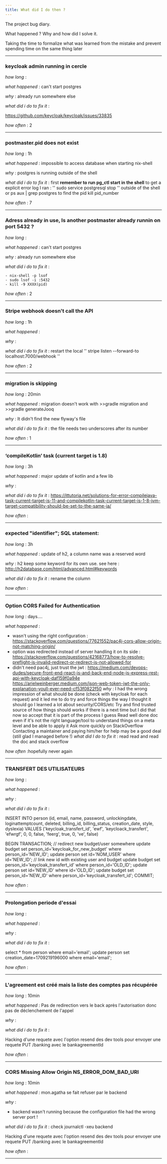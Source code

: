```yaml
---
title: What did I do then ? 
---
```


The project bug diary. 

What happened ? Why and how did I solve it. 

Taking the time to formalize what was learned from the mistake and prevent spending time on the same thing later

----------

### keycloak admin running in cercle

*how long* : 

*what happened* : 
can't start postgres

*why* :
already run somewhere else

*what did i do to fix it* :

https://github.com/keycloak/keycloak/issues/33835

*how often* : 2

--------------

### postmaster.pid does not exist
*how long* : 1h

*what happened* : impossible to access database when starting nix-shell

*why* : postgres is running outside of the shell 

*what did i do to fix it* : first **remember to run pg_ctl start in the shell** to get a explicit error log
I ran : 
''
sudo service postgresql stop 
''
outside of the shell
or 
ps aux | grep postgres  to find the pid
kill pid_number


*how often* : 7

--------------
### Adress already in use, Is another postmaster already runnin on port 5432 ?

*how long* : 

*what happened* : 
can't start postgres

*why* :
already run somewhere else

*what did i do to fix it* :

```
- nix-shell -p lsof
- sudo lsof -i :5432
- kill -9 XXXX(pid)

```
*how often* : 2

--------------
### Stripe webhook doesn't call the API

*how long* : 1h

*what happened* : 

*why* :

*what did i do to fix it* : restart the local 
''
stripe listen --forward-to localhost:7000/webhook
''

*how often* : 2

--------------
### migration is skipping 

*how long* : 20min

*what happened* : migration doesn't work with >>gradle migration and >>gradle generateJooq

*why* : It didn't find the new flyway's file

*what did i do to fix it* : the file needs two underscores after its number

*how often* : 1

--------------
### ‘compileKotlin’ task (current target is 1.8)

*how long* : 3h

*what happened* : major update of kotlin and a few lib

*why* : 

*what did i do to fix it* : 
https://ittutoria.net/solutions-for-error-compilejava-task-current-target-is-11-and-compilekotlin-task-current-target-is-1-8-jvm-target-compatibility-should-be-set-to-the-same-ja/

*how often* :

--------------
### expected "identifier"; SQL statement:

*how long* : 3h

*what happened* : update of h2, a column name was a reserved word

*why* : h2 keep some keyword for its own use. see here :  http://h2database.com/html/advanced.html#keywords

*what did i do to fix it* : rename the column

*how often* :

--------------
### Option CORS Failed for Authentication

*how long* : days....

*what happened* : 
- wasn't using the right configuration :
  https://stackoverflow.com/questions/77621552/pac4j-cors-allow-origin-not-matching-origin/
- option was redirected instead of server handling it on its side :
  https://stackoverflow.com/questions/42168773/how-to-resolve-preflight-is-invalid-redirect-or-redirect-is-not-allowed-for
- didn't need pac4j, just trust the jwt :
  https://medium.com/devops-dudes/secure-front-end-react-js-and-back-end-node-js-express-rest-api-with-keycloak-daf159f0a94e
  https://arielweinberger.medium.com/json-web-token-jwt-the-only-explanation-youll-ever-need-cf53f0822f50
*why* :
  I had the wrong impression of what should be done (check with keycloak for each request) and it led me to do try and force things the way I thought it should go
  I learned a lot about security/CORS/etc
  Try and find trusted source of how things should works if there is a next time but I did that now so accept that it is part of the process I guess
  Read well done doc even if it's not the right language/tool to understand things on a meta level and be able to apply it
  Ask more quickly on StackOverflow
  Contacting a maintainer and paying him/her for help may be a good deal (still glad I managed before !)
*what did I do to fix it* : 
read read and read the doc and stack overflow

*how often* :hopefully never again

--------------
### TRANSFERT DES UTILISATEURS

*how long* :

*what happened* :

*why* :

*what did i do to fix it* :

INSERT INTO person (id, email, name, password, unlockingdate, loginattemptcount, deleted, billing_id, billing_status, creation_date, style, dyslexia) VALUES ('keycloak_transfert_id', 'ewf', 'keycloack_transfert', 'efwrgf', 0, 0, false, 'feerg', true, 0, 've', false)

BEGIN TRANSACTION;
// redirect new budget/user somewhere
update budget set person_id='keycloak_for_new_budget' where person_id='NEW_ID';
update person set id='NOM_USER' where id='NEW_ID';
// link new id with existing user and budget
update budget set person_id='keycloak_transfert_id' where person_id='OLD_ID';
update person set id='NEW_ID' where id='OLD_ID';
update budget set person_id='NEW_ID' where person_id='keycloak_transfert_id';
COMMIT;

*how often* :

--------------
### Prolongation periode d'essai

*how long* :

*what happened* :

*why* :

*what did i do to fix it* :

select * from person where email='email';
update person set creation_date=1709219196000 where email='email';

*how often* :

--------------
### L'agreement est créé mais la liste des comptes pas récupérée

*how long* : 10min

*what happened* : Pas de redirection vers le back après l'autorisation donc pas de déclenchement de l'appel

*why* : 

*what did i do to fix it* :

Hacking d'une requete avec l'option resend des dev tools pour envoyer une requete PUT /banking avec le bankagreementId

*how often* :

--------------
### CORS Missing Allow Origin NS_ERROR_DOM_BAD_URI

*how long* : 10min

*what happened* : mon.agatha se fait refuser par le backend

*why* : 
- backend wasn't running because the configuration file had the wrong server port !

*what did i do to fix it* :  check journalctl -xeu backend

Hacking d'une requete avec l'option resend des dev tools pour envoyer une requete PUT /banking avec le bankagreementId

*how often* :

--------------
